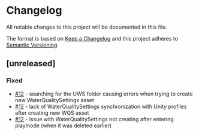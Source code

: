 # Changelog
All notable changes to this project will be documented in this file.

The format is based on [Keep a Changelog](http://keepachangelog.com/en/1.0.0/)
and this project adheres to [Semantic Versioning](http://semver.org/spec/v2.0.0.html).

## [unreleased]

### Fixed
- [#12](https://github.com/Moonlit-Games/Ultimate-Water-System/issues/12) - searching for the UWS folder causing errors when trying to create new WaterQualitySettings asset
- [#12](https://github.com/Moonlit-Games/Ultimate-Water-System/issues/12) - lack of WaterQualitySettings synchronization with Unity profiles after creating new WQS asset
- [#12](https://github.com/Moonlit-Games/Ultimate-Water-System/issues/12) - issue with WaterQualitySettings not creating after entering playmode (when it was deleted earlier)
